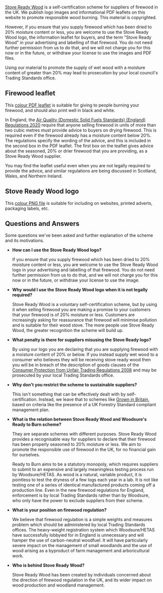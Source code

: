 [Stove Ready Wood](/) is a self-certification scheme for suppliers of firewood in
the UK. We publish logo images and informational PDF leaflets on this website 
to promote responsible wood burning. This material is copyrighted.

However, if you ensure that you supply firewood which has been dried to 20%
moisture content or less, you are welcome to use the Stove Ready Wood logo,
the information leaflet for buyers, and the term "Stove Ready Wood" in your
advertising and labelling of that firewood. You do not need further permission
from us to do that, and we will not charge you for this now or in the future, 
or withdraw your license to use the images and PDF files.

Using our material to promote the supply of wet wood with a moisture content
of greater than 20% may lead to prosecution by your local council's Trading Standards
office.

## Firewood leaflet

This [colour PDF leaflet](/srw-info-leaflet.pdf) is suitable for giving to people burning your
firewood, and should also print well in black and white.

In England, the [Air Quality (Domestic Solid Fuels Standards) (England) Regulations 2020](https://www.legislation.gov.uk/uksi/2020/1095/contents/made)
require that anyone selling firewood in units of more than two cubic metres
must provide advice to buyers on drying firewood. This is required even if
the firewood already has a moisture content below 20%. The regulations
specify the wording of the advice, and this is included in the second box in
the PDF leaflet. The first box on the leaflet gives advice about the
seasoned, 20% or drier firewood that you are providing, as a Stove Ready Wood
supplier. 

You may find the leaflet useful even when you are not legally required to 
provide the advice, and similar regulations are being discussed in Scotland, 
Wales, and Northern Ireland.

## Stove Ready Wood logo

This [colour PNG file](/stovereadywood-1000x1000.png) is suitable for including on websites, printed adverts,
packaging labels, etc. 

## Questions and Answers

Some questions we've been asked and further explanation of the scheme and 
its motivations.

* **How can I use the Stove Ready Wood logo?**
  
  If you ensure that you supply firewood which has been dried to 20% 
  moisture content or less, you are welcome to use the Stove Ready Wood 
  logo in your advertising and labelling of that firewood. You do not 
  need further permission from us to do that, and we will not charge you 
  for this now or in the future, or withdraw your license to use the 
  image.

* **Why would I use the Stove Ready Wood logo when it is not legally required?**

  Stove Ready Wood is a voluntary self-certification scheme, but by using it
  when selling firewood you are making a promise to your customers that
  your firewood is of 20% moisture or less. Customers are increasingly 
  asking for reassurance that firewood will minimise pollution and is
  suitable for their wood stove. The more people use Stove Ready Wood, the 
  greater recognition the scheme will build up.

* **What penalty is there for suppliers misusing the Stove Ready logo?**

  By using our logo you are declaring that you are supplying firewood with
  a moisture content of 20% or below. If you instead supply wet wood to
  a consumer who believes they will be receiving stove ready wood then you 
  will be in breach of the description of goods clauses of the 
  [Consumer Protection from Unfair Trading Regulations 2008](https://www.legislation.gov.uk/uksi/2008/1277/contents)
  and may be prosecuted by your local Trading Standards office. 

* **Why don't you restrict the scheme to sustainable suppliers?**

  This isn't something that can be effectively dealt with by
  self-certification. Instead, we leave that to schemes like
  [Grown in Britain](https://www.growninbritain.org), based on criteria like 
  the presence of a UK Forestry Standard compliant management plan. 

* **What is the relation between Stove Ready Wood and Woodsure's Ready to Burn scheme?**

  They are separate schemes with different purposes. Stove Ready Wood provides
  a recognisable way for suppliers to declare that their firewood
  has been properly seasoned to 20% moisture or less. We aim to promote the
  responsible use of firewood in the UK, for no financial gain for ourselves.

  Ready to Burn aims to be a statutory monopoly, which requires suppliers to
  submit to an expensive and largely meaningless testing process run by 
  Woodsure/HETAS. As wood is a natural, variable product, it is pointless to
  test the dryness of a few logs each year in a lab. It is not like testing 
  one of a series of identical manufactured products coming off a production
  line. Even in the new firewood regulations for England, enforcement is
  by local Trading Standards rather than by Woodsure, who only have the 
  power to exclude suppliers from their scheme.

* **What is your position on firewood regulation?**

  We believe that firewood regulation is a simple weights and measures
  problem which should be administered by local Trading Standards offices.
  The heavy-weight registration system which Woodsure/HETAS have successfully 
  lobbyied for in England is unnecessary and will hamper the use of 
  carbon-neutral woodfuel. It will have particularly severe impact on the 
  management of small woodlands and the use of wood arising as a byproduct of
  farm management and arboricultural work. 

* **Who is behind Stove Ready Wood?**

  Stove Ready Wood has been created by individuals concerned about the 
  direction of firewood regulation in the UK, and its wider impact on 
  wood production and woodland management.

